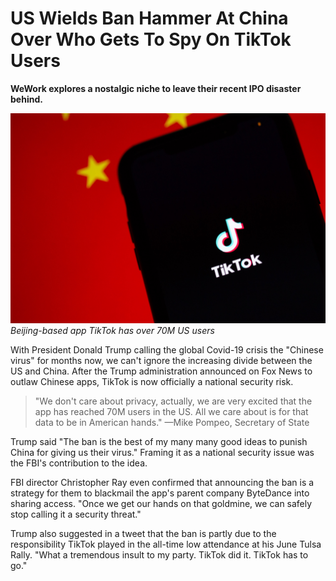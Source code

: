 # US Wields Ban Hammer At China Over Who Gets To Spy On TikTok Users

**WeWork explores a nostalgic niche to leave their recent IPO disaster behind.**

![Beijing-based app TikTok logo over China flag](solen-feyissa-QKEeVYu0d7U-unsplash.jpg)
*Beijing-based app TikTok has over 70M US users*

With President Donald Trump calling the global Covid-19 crisis the "Chinese virus" for months now, we can't ignore the increasing divide between the US and China. After the Trump administration announced on Fox News to outlaw Chinese apps, TikTok is now officially a national security risk. 

> "We don't care about privacy, actually, we are very excited that the app has reached 70M users in the US. All we care about is for that data to be in American hands." —Mike Pompeo, Secretary of State 

Trump said "The ban is the best of my many many good ideas to punish China for giving us their virus." Framing it as a national security issue was the FBI's contribution to the idea.

FBI director Christopher Ray even confirmed that announcing the ban is a strategy for them to blackmail the app's parent company ByteDance into sharing access. "Once we get our hands on that goldmine, we can safely stop calling it a security threat."

Trump also suggested in a tweet that the ban is partly due to the responsibility TikTok played in the all-time low attendance at his June Tulsa Rally. "What a tremendous insult to my party. TikTok did it. TikTok has to go."
